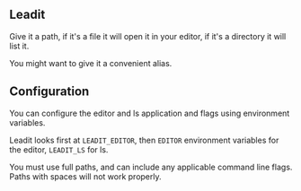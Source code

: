 Leadit
------

Give it a path, if it's a file it will open it in your editor, if it's a directory it will list it.

You might want to give it a convenient alias.

Configuration
-------------

You can configure the editor and ls application and flags using environment variables.

Leadit looks first at `LEADIT_EDITOR`, then `EDITOR` environment variables for the editor,
`LEADIT_LS` for ls.

You must use full paths, and can include any applicable command line flags.  Paths with 
spaces will not work properly.
